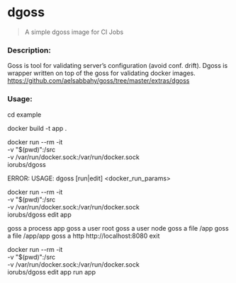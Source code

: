 # dgoss
>A simple dgoss image for CI Jobs

### Description:

Goss is tool for validating server’s configuration (avoid conf. drift). Dgoss is wrapper written on top of the goss for validating docker images.
https://github.com/aelsabbahy/goss/tree/master/extras/dgoss


### Usage:
cd example

docker build -t app .

docker run --rm -it \
  -v "$(pwd)":/src \
  -v /var/run/docker.sock:/var/run/docker.sock \
iorubs/dgoss

ERROR: USAGE: dgoss [run|edit] <docker_run_params>


docker run --rm -it \
  -v "$(pwd)":/src \
  -v /var/run/docker.sock:/var/run/docker.sock \
iorubs/dgoss edit app

goss a process app
goss a user root
goss a user node
goss a file /app
goss a file /app/app
goss a http http://localhost:8080
exit

docker run --rm -it \
  -v "$(pwd)":/src \
  -v /var/run/docker.sock:/var/run/docker.sock \
iorubs/dgoss edit app run app
